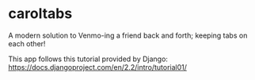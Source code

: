 # caroltabs
A modern solution to Venmo-ing a friend back and forth; keeping tabs on each other!

This app follows this tutorial provided by Django: https://docs.djangoproject.com/en/2.2/intro/tutorial01/
